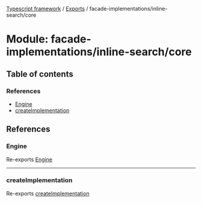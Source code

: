 [Typescript framework](../index.md) / [Exports](../modules.md) / facade-implementations/inline-search/core

# Module: facade-implementations/inline-search/core

## Table of contents

### References

- [Engine](facade_implementations_inline_search_core.md#engine)
- [createImplementation](facade_implementations_inline_search_core.md#createimplementation)

## References

### Engine

Re-exports [Engine](../classes/facade_implementations_inline_search_core_Engine.Engine.md)

___

### createImplementation

Re-exports [createImplementation](facade_implementations_inline_search_core_create_implementation.md#createimplementation)
